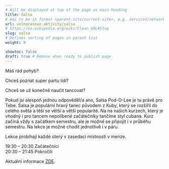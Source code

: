 ```yaml
---
# Will be displayed at top of the page as main heading
title: Salsa
# Has to be in format <parent-site/current-site>, e.g. services/network (notice missing slash at the beginning)
url: volnocasove-aktivity/salsa
# https://en.wikipedia.org/wiki/Clean_URL#Slug
slug: salsa
# Defines sorting of pages in parent list
weight: 9

showtoc: false
draft: true # Remove when ready to publish page
---
```

Máš rád pohyb?

Chceš poznat super partu lidí?

Chceš se už konečně naučit tancovat?

Pokud jsi alespoň jednou odpověděl/a ano, Salsa Pod-O-Lee je tu právě pro Tebe. Salsa je populární hravý tanec původem z Kuby, který se rozšířil do celého světa a těší se větší a větší popularitě. Na na našich kurzech, který je vhodný i pro tancem nepolíbené začátečníky tančíme styl cubana. Kurz začíná vždy s začátkem semestru, ale je možné se připojit i v průběhu semestru. Na lekce je možné chodit jednotlivě i v páru.

Lekce probíhají každé úterý v zasedací místnosti v menze.

19:30 – 20:30 Začátečníci\
20:30 – 21:45 Pokročilí

Aktuální informace [ZDE](https://www.facebook.com/groups/salsa.podolee/?ref=bookmarks).
